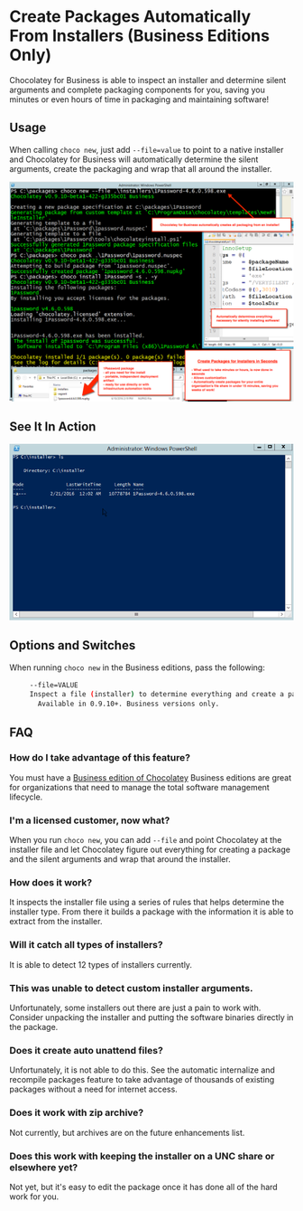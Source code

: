 # Create Packages Automatically From Installers (Business Editions Only)

Chocolatey for Business is able to inspect an installer and determine silent arguments and complete packaging components for you, saving you minutes or even hours of time in packaging and maintaining software!

## Usage

When calling `choco new`, just add `--file=value` to point to a native installer and Chocolatey for Business will automatically determine the silent arguments, create the packaging and wrap that all around the installer.

![Create Packages from Installers - if you are on https://chocolatey.org/docs/features-create-packages-from-installers, see commented html below for detailed description of image](images/features/features_packages_from_installers.png)

<!--
Text in the image above:

Chocolatey for Business automatically creates all packaging from an installer!

Create Packages for Installers In Seconds

- What used to take minutes or hours, is now done in seconds.
- Allows customization
- Automatically create packages for your entire organization's file share in under 15 minutes, saving you weeks of work.

This image shows running `choco new --file .\installers\1Password-4.6.0.598.exe`.

-->

## See It In Action

![auto package creation/synchronize](images/gifs/choco_business_features.gif)

## Options and Switches

When running `choco new` in the Business editions, pass the following:

~~~sh
     --file=VALUE
     Inspect a file (installer) to determine everything and create a package.
       Available in 0.9.10+. Business versions only.
~~~

## FAQ

### How do I take advantage of this feature?
You must have a [Business edition of Chocolatey](https://chocolatey.org/compare) Business editions are great for organizations that need to manage the total software management lifecycle.

### I'm a licensed customer, now what?
When you run `choco new`, you can add `--file` and point Chocolatey at the installer file and let Chocolatey figure out everything for creating a package and the silent arguments and wrap that around the installer.

### How does it work?
It inspects the installer file using a series of rules that helps determine the installer type. From there it builds a package with the information it is able to extract from the installer.

### Will it catch all types of installers?
It is able to detect 12 types of installers currently.

### This was unable to detect custom installer arguments.
Unfortunately, some installers out there are just a pain to work with. Consider unpacking the installer and putting the software binaries directly in the package.

### Does it create auto unattend files?
Unfortunately, it is not able to do this. See the automatic internalize and recompile packages feature to take advantage of thousands of existing packages without a need for internet access.

### Does it work with zip archive?
Not currently, but archives are on the future enhancements list.

### Does this work with keeping the installer on a UNC share or elsewhere yet?
Not yet, but it's easy to edit the package once it has done all of the hard work for you.
